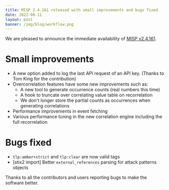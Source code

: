```yaml
---
title: MISP 2.4.161 released with small improvements and bugs fixed 
date: 2022-08-11
layout: post
banner: /img/blog/workflow.png 
---
```


We are pleased to announce the immediate availability of [MISP v2.4.161](https://github.com/MISP/MISP/releases/tag/v2.4.161). 

# Small improvements

- A new option added to log the last API request of an API key. (Thanks to Tom King for the contribution)
- Overcorrelation features have some new improvements such as:
  - A new tool to generate occurrence counts (real numbers this time)
  - A hook to truncate over correlating value table on recorrelation
  - We don't longer store the partial counts as occurrences when generating correlations
- Performance improvements in event fetching
- Various performance tuning in the new correlation engine including the full recorrelation

# Bugs fixed

- `tlp:amber+strict` and `tlp:clear` are now valid tags
- [stix2 import] Better `external_references` parsing for attack patterns objects

Thanks to all the contributors and users reporting bugs to make the software better.

